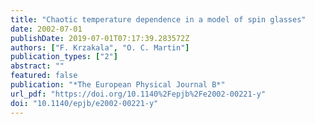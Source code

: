 ```yaml
---
title: "Chaotic temperature dependence in a model of spin glasses"
date: 2002-07-01
publishDate: 2019-07-01T07:17:39.283572Z
authors: ["F. Krzakala", "O. C. Martin"]
publication_types: ["2"]
abstract: ""
featured: false
publication: "*The European Physical Journal B*"
url_pdf: "https://doi.org/10.1140%2Fepjb%2Fe2002-00221-y"
doi: "10.1140/epjb/e2002-00221-y"
---
```


